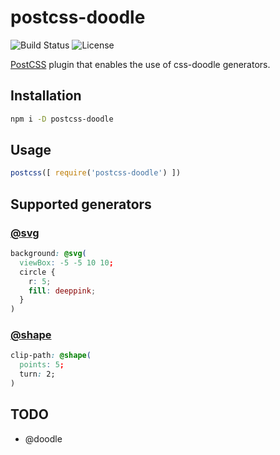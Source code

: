 # postcss-doodle

![Build Status](https://github.com/css-doodle/postcss-doodle/actions/workflows/ci.yml/badge.svg)
![License](https://img.shields.io/github/license/mashape/apistatus.svg)

[PostCSS] plugin that enables the use of css-doodle generators.

[PostCSS]: https://github.com/postcss/postcss
[css-doodle]: https://github.com/css-doodle
[@shape]: https://yuanchuan.dev/polygon-shapes
[@svg]: https://yuanchuan.dev/experimenting-a-new-syntax-to-write-svg


## Installation

```bash
npm i -D postcss-doodle
```

## Usage

```js
postcss([ require('postcss-doodle') ])
```


## Supported generators

### [@svg]

```css
background: @svg(
  viewBox: -5 -5 10 10;
  circle {
    r: 5;
    fill: deeppink;
  }
)
```

### [@shape]

```css
clip-path: @shape(
  points: 5;
  turn: 2;
)
```

## TODO

* @doodle

